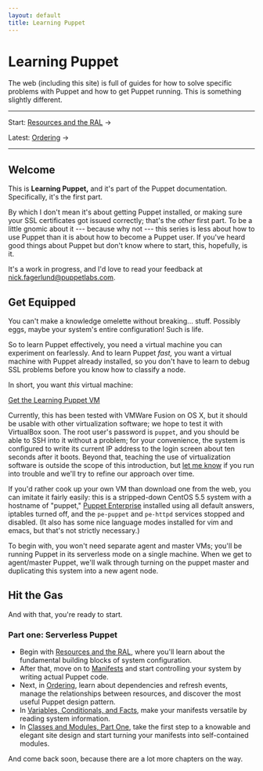 ```yaml
---
layout: default
title: Learning Puppet
---
```


Learning Puppet
===============

The web (including this site) is full of guides for how to solve specific problems with Puppet and how to get Puppet running. This is something slightly different.

* * *

Start: [Resources and the RAL][ral] &rarr;

Latest: [Ordering][] &rarr;

* * *

[learningvm]: http://info.puppetlabs.com/learning-puppet-vm.html
<!-- Chapters: -->
[ral]: ./ral.html
[Manifests]: ./manifests.html
[Ordering]: ./ordering.html
[variables]: ./variables.html
[modules1]: ./modules1.html

Welcome
-------

This is **Learning Puppet,** and it's part of the Puppet documentation. Specifically, it's the first part.

By which I don't mean it's about getting Puppet installed, or making sure your SSL certificates got issued correctly; that's the _other_ first part. To be a little gnomic about it --- because why not --- this series is less about how to use Puppet than it is about how to become a Puppet user. If you've heard good things about Puppet but don't know where to start, this, hopefully, is it.

It's a work in progress, and I'd love to read your feedback at <nick.fagerlund@puppetlabs.com>.

Get Equipped
------------

You can't make a knowledge omelette without breaking... stuff. Possibly eggs, maybe your system's entire configuration! Such is life.

So to learn Puppet effectively, you need a virtual machine you can experiment on fearlessly. And to learn Puppet _fast,_ you want a virtual machine with Puppet already installed, so you don't have to learn to debug SSL problems before you know how to classify a node.

In short, you want _this_ virtual machine:

<a href="http://info.puppetlabs.com/learning-puppet-vm" class="btn">Get the Learning Puppet VM</a>

Currently, this has been tested with VMWare Fusion on OS X, but it should be usable with other virtualization software; we hope to test it with VirtualBox soon. The root user's password is `puppet`, and you should be able to SSH into it without a problem; for your convenience, the system is configured to write its current IP address to the login screen about ten seconds after it boots. Beyond that, teaching the use of virtualization software is outside the scope of this introduction, but [let me know](mailto:nick.fagerlund@puppetlabs.com) if you run into trouble and we'll try to refine our approach over time.

If you'd rather cook up your own VM than download one from the web, you can imitate it fairly easily: this is a stripped-down CentOS 5.5 system with a hostname of "puppet," [Puppet Enterprise](http://info.puppetlabs.com/puppet-enterprise) installed using all default answers, iptables turned off, and the `pe-puppet` and `pe-httpd` services stopped and disabled. (It also has some nice language modes installed for vim and emacs, but that's not strictly necessary.)

To begin with, you won't need separate agent and master VMs; you'll be running Puppet in its serverless mode on a single machine. When we get to agent/master Puppet, we'll walk through turning on the puppet master and duplicating this system into a new agent node.

Hit the Gas
-----------

And with that, you're ready to start.

### Part one: Serverless Puppet

* Begin with [Resources and the RAL][ral], where you'll learn about the fundamental building blocks of system configuration.
* After that, move on to [Manifests][] and start controlling your system by writing actual Puppet code.
* Next, in [Ordering][], learn about dependencies and refresh events, manage the relationships between resources, and discover the most useful Puppet design pattern.
* In [Variables, Conditionals, and Facts][variables], make your manifests versatile by reading system information.
* In [Classes and Modules, Part One][modules1], take the first step to a knowable and elegant site design and start turning your manifests into self-contained modules. 

And come back soon, because there are a lot more chapters on the way.
